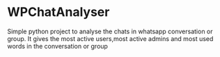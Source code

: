 # WPChatAnalyser
Simple python project to analyse the chats in whatsapp conversation or group. It gives the most active users,most active admins and most used
words in the conversation or group
